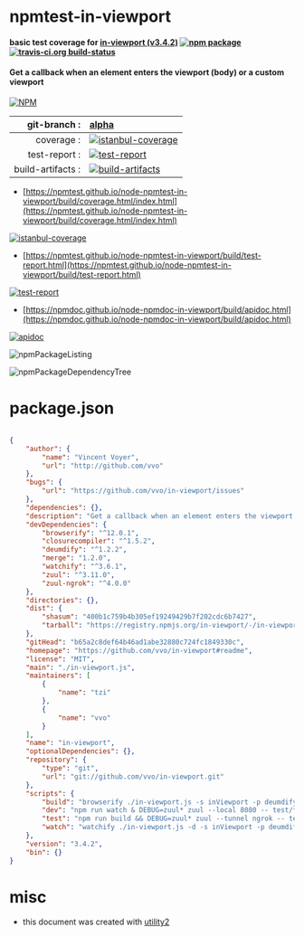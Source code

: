# npmtest-in-viewport

#### basic test coverage for  [in-viewport (v3.4.2)](https://github.com/vvo/in-viewport#readme)  [![npm package](https://img.shields.io/npm/v/npmtest-in-viewport.svg?style=flat-square)](https://www.npmjs.org/package/npmtest-in-viewport) [![travis-ci.org build-status](https://api.travis-ci.org/npmtest/node-npmtest-in-viewport.svg)](https://travis-ci.org/npmtest/node-npmtest-in-viewport)

#### Get a callback when an element enters the viewport (body) or a custom viewport

[![NPM](https://nodei.co/npm/in-viewport.png?downloads=true&downloadRank=true&stars=true)](https://www.npmjs.com/package/in-viewport)

| git-branch : | [alpha](https://github.com/npmtest/node-npmtest-in-viewport/tree/alpha)|
|--:|:--|
| coverage : | [![istanbul-coverage](https://npmtest.github.io/node-npmtest-in-viewport/build/coverage.badge.svg)](https://npmtest.github.io/node-npmtest-in-viewport/build/coverage.html/index.html)|
| test-report : | [![test-report](https://npmtest.github.io/node-npmtest-in-viewport/build/test-report.badge.svg)](https://npmtest.github.io/node-npmtest-in-viewport/build/test-report.html)|
| build-artifacts : | [![build-artifacts](https://npmtest.github.io/node-npmtest-in-viewport/glyphicons_144_folder_open.png)](https://github.com/npmtest/node-npmtest-in-viewport/tree/gh-pages/build)|

- [https://npmtest.github.io/node-npmtest-in-viewport/build/coverage.html/index.html](https://npmtest.github.io/node-npmtest-in-viewport/build/coverage.html/index.html)

[![istanbul-coverage](https://npmtest.github.io/node-npmtest-in-viewport/build/screenCapture.buildCi.browser.%252Ftmp%252Fbuild%252Fcoverage.lib.html.png)](https://npmtest.github.io/node-npmtest-in-viewport/build/coverage.html/index.html)

- [https://npmtest.github.io/node-npmtest-in-viewport/build/test-report.html](https://npmtest.github.io/node-npmtest-in-viewport/build/test-report.html)

[![test-report](https://npmtest.github.io/node-npmtest-in-viewport/build/screenCapture.buildCi.browser.%252Ftmp%252Fbuild%252Ftest-report.html.png)](https://npmtest.github.io/node-npmtest-in-viewport/build/test-report.html)

- [https://npmdoc.github.io/node-npmdoc-in-viewport/build/apidoc.html](https://npmdoc.github.io/node-npmdoc-in-viewport/build/apidoc.html)

[![apidoc](https://npmdoc.github.io/node-npmdoc-in-viewport/build/screenCapture.buildCi.browser.%252Ftmp%252Fbuild%252Fapidoc.html.png)](https://npmdoc.github.io/node-npmdoc-in-viewport/build/apidoc.html)

![npmPackageListing](https://npmtest.github.io/node-npmtest-in-viewport/build/screenCapture.npmPackageListing.svg)

![npmPackageDependencyTree](https://npmtest.github.io/node-npmtest-in-viewport/build/screenCapture.npmPackageDependencyTree.svg)



# package.json

```json

{
    "author": {
        "name": "Vincent Voyer",
        "url": "http://github.com/vvo"
    },
    "bugs": {
        "url": "https://github.com/vvo/in-viewport/issues"
    },
    "dependencies": {},
    "description": "Get a callback when an element enters the viewport (body) or a custom viewport",
    "devDependencies": {
        "browserify": "^12.0.1",
        "closurecompiler": "^1.5.2",
        "deumdify": "^1.2.2",
        "merge": "1.2.0",
        "watchify": "^3.6.1",
        "zuul": "^3.11.0",
        "zuul-ngrok": "^4.0.0"
    },
    "directories": {},
    "dist": {
        "shasum": "400b1c759b4b305ef19249429b7f202cdc6b7427",
        "tarball": "https://registry.npmjs.org/in-viewport/-/in-viewport-3.4.2.tgz"
    },
    "gitHead": "b65a2c8def64b46ad1abe32880c724fc1849330c",
    "homepage": "https://github.com/vvo/in-viewport#readme",
    "license": "MIT",
    "main": "./in-viewport.js",
    "maintainers": [
        {
            "name": "tzi"
        },
        {
            "name": "vvo"
        }
    ],
    "name": "in-viewport",
    "optionalDependencies": {},
    "repository": {
        "type": "git",
        "url": "git://github.com/vvo/in-viewport.git"
    },
    "scripts": {
        "build": "browserify ./in-viewport.js -s inViewport -p deumdify | ccjs - > build/in-viewport.min.js",
        "dev": "npm run watch & DEBUG=zuul* zuul --local 8080 -- test/*.js",
        "test": "npm run build && DEBUG=zuul* zuul --tunnel ngrok -- test/*.js",
        "watch": "watchify ./in-viewport.js -d -s inViewport -p deumdify -o build/in-viewport.min.js -v"
    },
    "version": "3.4.2",
    "bin": {}
}
```



# misc
- this document was created with [utility2](https://github.com/kaizhu256/node-utility2)
